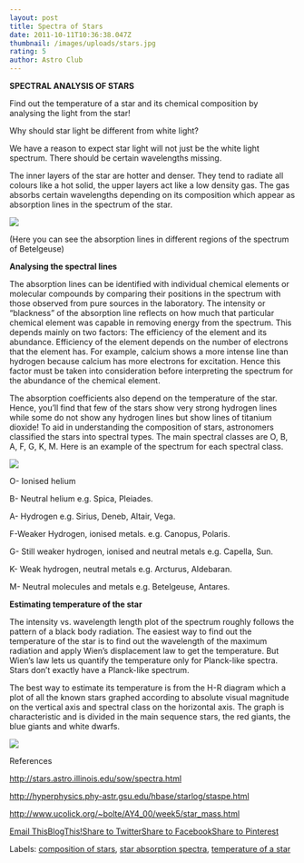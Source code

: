 ```yaml
---
layout: post
title: Spectra of Stars
date: 2011-10-11T10:36:38.047Z
thumbnail: /images/uploads/stars.jpg
rating: 5
author: Astro Club
---
```

<!--StartFragment-->

**SPECTRAL ANALYSIS OF STARS**

Find out the temperature of a star and its chemical composition by analysing the light from the star!

Why should star light be different from white light?

We have a reason to expect star light will not just be the white light spectrum. There should be certain wavelengths missing.

The inner layers of the star are hotter and denser. They tend to radiate all colours like a hot solid, the upper layers act like a low density gas. The gas absorbs certain wavelengths depending on its composition which appear as absorption lines in the spectrum of the star.

![](http://2.bp.blogspot.com/-quNggzV7CK4/TpSsBtnpf1I/AAAAAAAAAA4/fsA5A_AL6OU/s320/spectrum%252C%2Bbetelguese.jpg)

(Here you can see the absorption lines in different regions of the spectrum of Betelgeuse)

**Analysing the spectral lines**

The absorption lines can be identified with individual chemical elements or molecular compounds by comparing their positions in the spectrum with those observed from pure sources in the laboratory. The intensity or “blackness” of the absorption line reflects on how much that particular chemical element was capable in removing energy from the spectrum. This depends mainly on two factors: The efficiency of the element and its abundance. Efficiency of the element depends on the number of electrons that the element has. For example, calcium shows a more intense line than hydrogen because calcium has more electrons for excitation. Hence this factor must be taken into consideration before interpreting the spectrum for the abundance of the chemical element.

The absorption coefficients also depend on the temperature of the star. Hence, you’ll find that few of the stars show very strong hydrogen lines while some do not show any hydrogen lines but show lines of titanium dioxide! To aid in understanding the composition of stars, astronomers classified the stars into spectral types. The main spectral classes are O, B, A, F, G, K, M. Here is an example of the spectrum for each spectral class.

![](http://1.bp.blogspot.com/-jGwgZtdFxjE/TpSsgaxlZyI/AAAAAAAAABE/1LaSFbl28KU/s320/spectra.jpg)

O- Ionised helium

B- Neutral helium e.g. Spica, Pleiades.

A- Hydrogen e.g. Sirius, Deneb, Altair, Vega.

F-Weaker Hydrogen, ionised metals. e.g. Canopus, Polaris.

G- Still weaker hydrogen, ionised and neutral metals e.g. Capella, Sun.

K- Weak hydrogen, neutral metals e.g. Arcturus, Aldebaran.

M- Neutral molecules and metals e.g. Betelgeuse, Antares.

**Estimating temperature of the star**

The intensity vs. wavelength length plot of the spectrum roughly follows the pattern of a black body radiation. The easiest way to find out the temperature of the star is to find out the wavelength of the maximum radiation and apply Wien’s displacement law to get the temperature. But Wien’s law lets us quantify the temperature only for Planck-like spectra. Stars don’t exactly have a Planck-like spectrum.

The best way to estimate its temperature is from the H-R diagram which a plot of all the known stars graphed according to absolute visual magnitude on the vertical axis and spectral class on the horizontal axis. The graph is characteristic and is divided in the main sequence stars, the red giants, the blue giants and white dwarfs.

![](http://2.bp.blogspot.com/-m2mjpXc2B8Y/TpSspWFas-I/AAAAAAAAABQ/HnzGxnUzfFw/s320/hr%2Bdiagram.jpg)



References

<http://stars.astro.illinois.edu/sow/spectra.html>

<http://hyperphysics.phy-astr.gsu.edu/hbase/starlog/staspe.html>

<http://www.ucolick.org/~bolte/AY4_00/week5/star_mass.html>

[Email This](https://www.blogger.com/share-post.g?blogID=478622982292892974&postID=589195678397255821&target=email "Email This")[BlogThis!](https://www.blogger.com/share-post.g?blogID=478622982292892974&postID=589195678397255821&target=blog "BlogThis!")[Share to Twitter](https://www.blogger.com/share-post.g?blogID=478622982292892974&postID=589195678397255821&target=twitter "Share to Twitter")[Share to Facebook](https://www.blogger.com/share-post.g?blogID=478622982292892974&postID=589195678397255821&target=facebook "Share to Facebook")[Share to Pinterest](https://www.blogger.com/share-post.g?blogID=478622982292892974&postID=589195678397255821&target=pinterest "Share to Pinterest")

Labels: [composition of stars](http://astroclub-bitspilani.blogspot.com/search/label/composition%20of%20stars), [star absorption spectra](http://astroclub-bitspilani.blogspot.com/search/label/star%20absorption%20spectra), [temperature of a star](http://astroclub-bitspilani.blogspot.com/search/label/temperature%20of%20a%20star)

<!--EndFragment-->